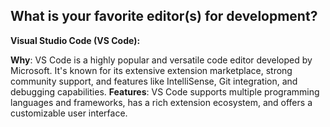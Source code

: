 ## What is your favorite editor(s) for development?

**Visual Studio Code (VS Code):**

**Why**: VS Code is a highly popular and versatile code editor developed by Microsoft. It's known for its extensive extension marketplace, strong community support, and features like IntelliSense, Git integration, and debugging capabilities.
**Features**: VS Code supports multiple programming languages and frameworks, has a rich extension ecosystem, and offers a customizable user interface.